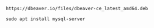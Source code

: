 ```
https://dbeaver.io/files/dbeaver-ce_latest_amd64.deb
```

```
sudo apt install mysql-server
```
